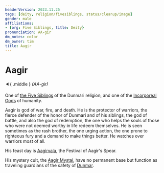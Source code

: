 ```yaml
---
headerVersion: 2023.11.25
tags: [deity, religion/fivesiblings, status/cleanup/image]
gender: male
affiliations:
- {org: Five Siblings, title: Deity}
pronunciation: AA-gir
dm_notes: color
dm_owner: tim
title: Aagir
---
```

# Aagir
:speaker:{ .middle } *(AA-gir)*  

One of [the Five Siblings](<../../../religions/five-siblings/five-siblings.md>) of the Dunmari religion, and one of the [Incorporeal Gods](<../incorporeal-gods.md>) of humanity. 

Aagir is god of war, fire, and death. He is the protector of warriors, the fierce defender of the honor of Dunmari and of his siblings, the god of battle, and also the god of redemption, the one who helps the souls of those who were not deemed worthy in life redeem themselves. He is seen sometimes as the rash brother, the one urging action, the one prone to righteous fury and a demand to make things better. He watches over warriors most of all.

His feast day is [Aagirvala](<../../../holidays-and-festivals/dunmari-festivals/aagirvala.md>), the Festival of Aagir's Spear. 

His mystery cult, the [Aagir Mystai](<../../../../groups/dunmari-mystery-cults/aagir-mystai.md>), have no permanent base but function as traveling guardians of the safety of [Dunmar](<../../../../gazetteer/greater-dunmar/realms/dunmar/dunmar.md>). 



